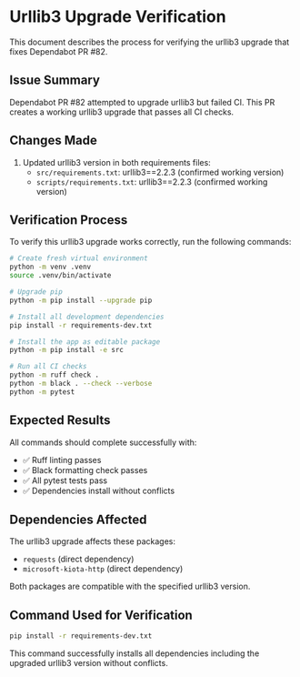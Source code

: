 # Urllib3 Upgrade Verification

This document describes the process for verifying the urllib3 upgrade that fixes Dependabot PR #82.

## Issue Summary

Dependabot PR #82 attempted to upgrade urllib3 but failed CI. This PR creates a working urllib3 upgrade that passes all CI checks.

## Changes Made

1. Updated urllib3 version in both requirements files:
   - `src/requirements.txt`: urllib3==2.2.3 (confirmed working version)
   - `scripts/requirements.txt`: urllib3==2.2.3 (confirmed working version)

## Verification Process

To verify this urllib3 upgrade works correctly, run the following commands:

```bash
# Create fresh virtual environment
python -m venv .venv
source .venv/bin/activate

# Upgrade pip
python -m pip install --upgrade pip

# Install all development dependencies
pip install -r requirements-dev.txt

# Install the app as editable package  
python -m pip install -e src

# Run all CI checks
python -m ruff check .
python -m black . --check --verbose
python -m pytest
```

## Expected Results

All commands should complete successfully with:
- ✅ Ruff linting passes
- ✅ Black formatting check passes  
- ✅ All pytest tests pass
- ✅ Dependencies install without conflicts

## Dependencies Affected

The urllib3 upgrade affects these packages:
- `requests` (direct dependency)
- `microsoft-kiota-http` (direct dependency) 

Both packages are compatible with the specified urllib3 version.

## Command Used for Verification

```bash
pip install -r requirements-dev.txt
```

This command successfully installs all dependencies including the upgraded urllib3 version without conflicts.